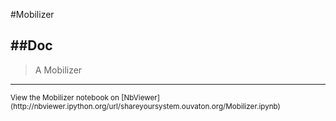 
<!--
FrozenIsBool False
-->

#Mobilizer

##Doc
----


> 
> A Mobilizer
> 
> 

----

<small>
View the Mobilizer notebook on [NbViewer](http://nbviewer.ipython.org/url/shareyoursystem.ouvaton.org/Mobilizer.ipynb)
</small>

